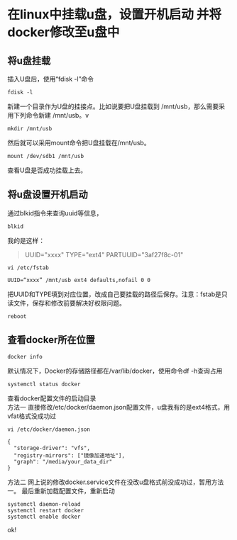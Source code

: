 #  在linux中挂载u盘，设置开机启动  并将docker修改至u盘中

## 将u盘挂载
插入U盘后，使用“fdisk -l”命令  
```
fdisk -l
```
新建一个目录作为U盘的挂接点。比如说要把U盘挂载到 /mnt/usb，那么需要采用下列命令新建 /mnt/usb。v
```
mkdir /mnt/usb
```

然后就可以采用mount命令把U盘挂载在/mnt/usb。
```
mount /dev/sdb1 /mnt/usb
```
查看U盘是否成功挂载上去。



## 将u盘设置开机启动
通过blkid指令来查询uuid等信息，
```
blkid
```

我的是这样：  
>UUID="xxxx" TYPE="ext4" PARTUUID="3af27f8c-01"

```
vi /etc/fstab
```

```
UUID=“xxxx” /mnt/usb ext4 defaults,nofail 0 0
```

把UUID和TYPE填到对应位置，改成自己要挂载的路径后保存。注意：fstab是只读文件，保存和修改前要解决好权限问题。  

```
reboot
```

## 查看docker所在位置

```
docker info
```

默认情况下，Docker的存储路径都在/var/lib/docker，使用命令df -h查询占用  

```
systemctl status docker 
```

查看docker配置文件的启动目录   
方法一 直接修改/etc/docker/daemon.json配置文件，u盘我有的是ext4格式，用vfat格式没成功过

```
vi /etc/docker/daemon.json
```

```
{
  "storage-driver": "vfs",
  "registry-mirrors": ["镜像加速地址"],
  "graph": "/media/your_data_dir"
}
```

方法二 网上说的修改docker.service文件在没改u盘格式前没成功过，暂用方法一。 
最后重新加载配置文件，重新启动

```
systemctl daemon-reload
systemctl restart docker
systemctl enable docker
```
 
ok!
